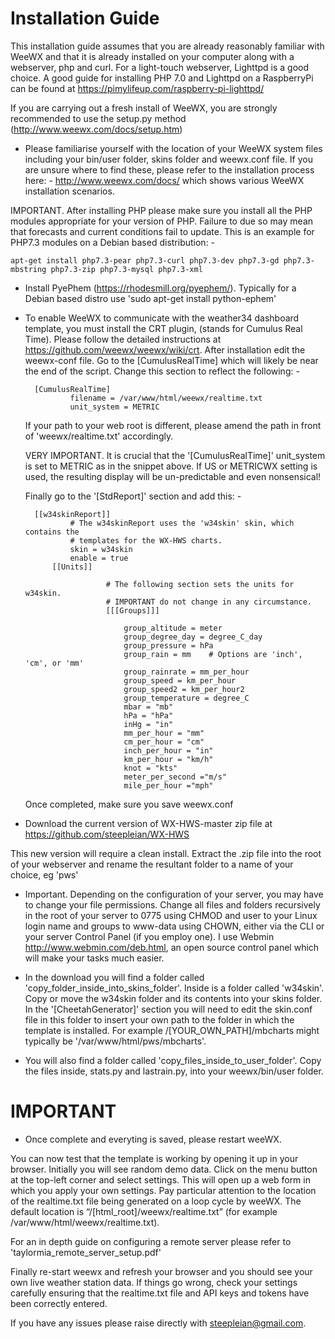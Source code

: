 # Installation Guide

This installation guide assumes that you are already reasonably familiar with WeeWX and that it is already installed on your computer along with a webserver, php and curl. For a light-touch webserver, Lighttpd is a good choice. A good guide for installing PHP 7.0 and Lighttpd on a RaspberryPi can be found at https://pimylifeup.com/raspberry-pi-lighttpd/

If you are carrying out a fresh install of WeeWX, you are strongly recommended to use the setup.py method (http://www.weewx.com/docs/setup.htm)

* Please familiarise yourself with the location of your WeeWX system files including your bin/user folder, skins folder and weewx.conf file. If you are unsure where to find these, please refer to the installation process here: - http://www.weewx.com/docs/ which shows various WeeWX installation scenarios.

IMPORTANT. After installing PHP please make sure you install all the PHP modules appropriate for your version of PHP. Failure to due so may mean that forecasts and current conditions fail to update. This is an example for PHP7.3 modules on a Debian based distribution: -

	apt-get install php7.3-pear php7.3-curl php7.3-dev php7.3-gd php7.3-mbstring php7.3-zip php7.3-mysql php7.3-xml

* Install PyePhem (https://rhodesmill.org/pyephem/). Typically for a Debian based distro use 'sudo apt-get install python-ephem'

* To enable WeeWX to communicate with the weather34 dashboard template, you must install the CRT plugin, (stands for Cumulus Real Time). Please follow the detailed instructions at https://github.com/weewx/weewx/wiki/crt. After installation edit the weewx-conf file. Go to the  [CumulusRealTime] which will likely be near the end of the script. Change this section to reflect the following: -

		[CumulusRealTime]
    			filename = /var/www/html/weewx/realtime.txt
    			unit_system = METRIC

	If your path to your web root is different, please amend the path in front of 'weewx/realtime.txt' accordingly.
	
	VERY IMPORTANT. It is crucial that the '[CumulusRealTime]' unit_system is set to METRIC as in the snippet above. If US or METRICWX setting is used, the resulting display will be un-predictable and even nonsensical! 

	
	Finally go to the '[StdReport]' section and add this: -

		[[w34skinReport]]
    			# The w34skinReport uses the 'w34skin' skin, which contains the
    			# templates for the WX-HWS charts.
    			skin = w34skin
    			enable = true
			[[Units]]
            
            			# The following section sets the units for w34skin.
            			# IMPORTANT do not change in any circumstance.
            			[[[Groups]]]
                
                			group_altitude = meter    
                			group_degree_day = degree_C_day   
                			group_pressure = hPa    
                			group_rain = mm    # Options are 'inch', 'cm', or 'mm'
                			group_rainrate = mm_per_hour    
                			group_speed = km_per_hour     
                			group_speed2 = km_per_hour2     
                			group_temperature = degree_C    
                			mbar = "mb"
                			hPa = "hPa"
                			inHg = "in"
                			mm_per_hour = "mm"
                			cm_per_hour = "cm"
                			inch_per_hour = "in"
               	 			km_per_hour = "km/h"
                			knot = "kts"
                			meter_per_second ="m/s"
                			mile_per_hour ="mph"
			
	Once completed, make sure you save weewx.conf


* Download the current version of WX-HWS-master zip file at https://github.com/steepleian/WX-HWS

This new version will require a clean install. Extract the .zip file into the root of your webserver and rename the resultant folder to a name of your choice, eg 'pws'

* Important. Depending on the configuration of your server, you may have to change your file permissions. Change all files and folders recursively in the root of your server to 0775 using CHMOD and user to your Linux login name and groups to www-data using CHOWN, either via the CLI or your server Control Panel (if you employ one). I use Webmin http://www.webmin.com/deb.html, an open source control panel which will make your tasks much easier.

* In the download you will find a folder called 'copy_folder_inside_into_skins_folder'. Inside is a folder called 'w34skin'. Copy or move the w34skin folder and its contents into your skins folder. In the '[CheetahGenerator]' section you will need to edit the skin.conf file in this folder to insert your own path to the folder in which the template is installed. For example /[YOUR_OWN_PATH]/mbcharts might typically be '/var/www/html/pws/mbcharts'.

* You will also find a folder called 'copy_files_inside_to_user_folder'. Copy the files inside, stats.py and lastrain.py, into your weewx/bin/user folder.

# IMPORTANT

* Once complete and everyting is saved, please restart weeWX.

You can now test that the template is working by opening it up in your browser. Initially you will see random demo data. Click on the menu button at the top-left corner and select settings. This will open up a web form in which you apply your own settings. Pay particular attention to the location of the realtime.txt file being generated on a loop cycle by weeWX. The default location is “/[html_root]/weewx/realtime.txt” (for example /var/www/html/weewx/realtime.txt).

For an in depth guide on configuring a remote server please refer to 'taylormia_remote_server_setup.pdf'

Finally re-start weewx and refresh your browser and you should see your own live weather station data. If things go wrong, check your settings carefully ensuring that the realtime.txt file and API keys and tokens have been correctly entered. 

If you have any issues please raise directly with steepleian@gmail.com.
